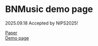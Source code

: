 # BNMusic demo page

2025.09.18 Accepted by NIPS2025!

[Paper](https://arxiv.org/abs/2506.10754)  
[Demo page](https://d-fas.github.io/BNMusic_page/)
